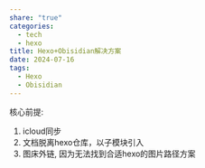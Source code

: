 ```yaml
---
share: "true"
categories:
  - tech
  - hexo
title: Hexo+Obisidian解决方案
date: 2024-07-16
tags:
  - Hexo
  - Obisidian
---
```

核心前提: 
1. icloud同步
2. 文档脱离hexo仓库，以子模块引入
3. 图床外链, 因为无法找到合适hexo的图片路径方案
